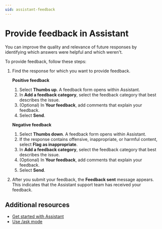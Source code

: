 ```yaml
---
uid: assistant-feedback
---
```


# Provide feedback in Assistant

You can improve the quality and relevance of future responses by identifying which answers were helpful and which weren't.

To provide feedback, follow these steps:

1. Find the response for which you want to provide feedback.

   **Positive feedback**
   1. Select **Thumbs up**. A feedback form opens within Assistant.
   2. In **Add a feedback category**, select the feedback category that best describes the issue.
   3. (Optional) In **Your feedback**, add comments that explain your feedback.
   4. Select **Send**.

   **Negative feedback**
   1. Select **Thumbs down**. A feedback form opens within Assistant.
   2. If the response contains offensive, inappropriate, or harmful content, select **Flag as inappropriate**.
   3. In **Add a feedback category**, select the feedback category that best describes the issue.
   4. (Optional) In **Your feedback**, add comments that explain your feedback.
   5. Select **Send**.
3. After you submit your feedback, the **Feedback sent** message appears. This indicates that the Assistant support team has received your feedback.

## Additional resources

* [Get started with Assistant](xref:get-started)
* [Use /ask mode](xref:ask-overview)